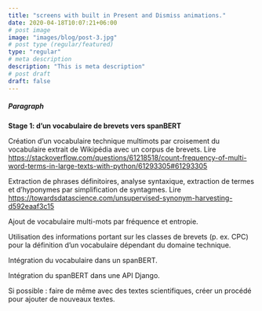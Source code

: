 ```yaml
---
title: "screens with built in Present and Dismiss animations."
date: 2020-04-18T10:07:21+06:00
# post image
image: "images/blog/post-3.jpg"
# post type (regular/featured)
type: "regular"
# meta description
description: "This is meta description"
# post draft
draft: false
---
```


##### Paragraph

**Stage 1: d’un vocabulaire de brevets vers spanBERT**

Création d’un vocabulaire technique multimots par croisement du vocabulaire extrait de Wikipédia avec un corpus de brevets. Lire https://stackoverflow.com/questions/61218518/count-frequency-of-multi-word-terms-in-large-texts-with-python/61293305#61293305 

Extraction de phrases définitoires, analyse syntaxique, extraction de termes et d’hyponymes par simplification de syntagmes. Lire https://towardsdatascience.com/unsupervised-synonym-harvesting-d592eaaf3c15

Ajout de vocabulaire multi-mots par fréquence et entropie.

Utilisation des informations portant sur les classes de brevets (p. ex. CPC) pour la définition d’un vocabulaire dépendant du domaine technique. 

Intégration du vocabulaire dans un spanBERT.

Intégration du spanBERT dans une API Django.

Si possible : faire de même avec des textes scientifiques, créer un procédé pour ajouter de nouveaux textes.


